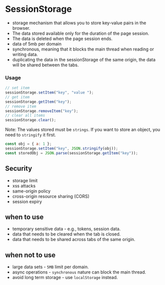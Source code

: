 # SessionStorage

- storage mechanism that allows you to store key-value pairs in the browser.
- The data stored available only for the duration of the page session.
- The data is deleted when the page session ends.
- data of 5mb per domain
- synchronous, meaning that it blocks the main thread when reading or writing data.
- duplicating the data in the sessionStorage of the same origin, the data will be shared between the tabs.

### Usage

```js
// set item
sessionStorage.setItem("key", "value ");
// get item
sessionStorage.getItem("key");
// remove item
sessionStorage.removeItem("key");
// clear all items
sessionStorage.clear();
```

Note: The values stored must be `strings`. If you want to store an object, you need to `stringify` it first.

```js
const obj = { a: 1 };
sessionStorage.setItem("key", JSON.stringify(obj));
const storedObj = JSON.parse(sessionStorage.getItem("key"));
```

## Security

- storage limit
- xss attacks
- same-origin policy
- cross-origin resource sharing (CORS)
- session expiry

## when to use

- temporary sensitive data - e.g., tokens, session data.
- data that needs to be cleared when the tab is closed.
- data that needs to be shared across tabs of the same origin.

## when not to use

- large data sets - `5MB` limit per domain.
- async operations - `synchronous` nature can block the main thread.
- avoid long term storage - use `localStorage` instead.

